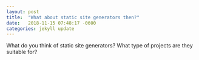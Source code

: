 ```yaml
---
layout: post
title:  "What about static site generators then?"
date:   2018-11-15 07:48:17 -0600
categories: jekyll update
---
```


What do you think of static site generators?
        What type of projects are they suitable for?